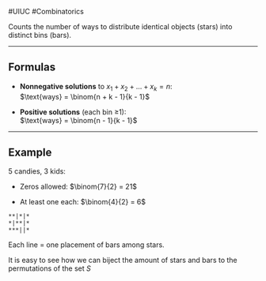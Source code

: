 #UIUC #Combinatorics

Counts the number of ways to distribute identical objects (stars) into distinct bins (bars).

---

## Formulas

- **Nonnegative solutions** to $x_1 + x_2 + \dots + x_k = n$:  
    $\text{ways} = \binom{n + k - 1}{k - 1}$
    
- **Positive solutions** (each bin ≥1):  
    $\text{ways} = \binom{n - 1}{k - 1}$
    

---

## Example

5 candies, 3 kids:

- Zeros allowed: $\binom{7}{2} = 21$
    
- At least one each: $\binom{4}{2} = 6$
    

```
**|*|*
*|**|*
***||*
```

Each line = one placement of bars among stars.

It is easy to see how we can biject the amount of stars and bars to the permutations of the set $S$
